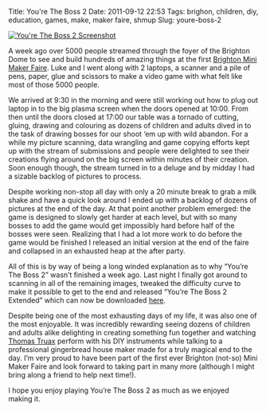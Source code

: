 Title: You're The Boss 2
Date: 2011-09-12 22:53
Tags: brighon, children, diy, education, games, make, maker faire, shmup
Slug: youre-boss-2

<a href="http://sandbox.yoyogames.com/games/185178-youre-the-boss-2"><img src="http://sandbox.yoyogames.com/extras/image/name/san2/223/476223/original/screenshot2.jpg" title="You're The Boss 2 Screenshot" alt="You're The Boss 2 Screenshot"/></a>

A week ago over 5000 people streamed through the foyer of the Brighton
Dome to see and build hundreds of amazing things at the first [Brighton
Mini Maker Faire][]. Luke and I went along with 2 laptops, a scanner and
a pile of pens, paper, glue and scissors to make a video game with what
felt like most of those 5000 people.

We arrived at 9:30 in the morning and were still working out how to plug
out laptop in to the big plasma screen when the doors opened at 10:00.
From then until the doors closed at 17:00 our table was a tornado of
cutting, gluing, drawing and colouring as dozens of children and adults
dived in to the task of drawing bosses for our shoot ‘em up with wild
abandon. For a while my picture scanning, data wrangling and game
copying efforts kept up with the stream of submissions and people were
delighted to see their creations flying around on the big screen within
minutes of their creation. Soon enough though, the stream turned in to a
deluge and by midday I had a sizable backlog of pictures to process.

Despite working non-stop all day with only a 20 minute break to grab a
milk shake and have a quick look around I ended up with a backlog of
dozens of pictures at the end of the day. At that point another problem
emerged: the game is designed to slowly get harder at each level, but
with so many bosses to add the game would get impossibly hard before
half of the bosses were seen. Realizing that I had a lot more work to do
before the game would be finished I released an initial version at the
end of the faire and collapsed in an exhausted heap at the after party.

All of this is by way of being a long winded explanation as to why
“You’re The Boss 2” wasn’t finished a week ago. Last night I finally got
around to scanning in all of the remaining images, tweaked the
difficulty curve to make it possible to get to the end and released
“You’re The Boss 2 Extended” which can now be downloaded [here][You're
The Boss 2 Screenshot].

Despite being one of the most exhausting days of my life, it was also
one of the most enjoyable. It was incredibly rewarding seeing dozens of
children and adults alike delighting in creating something fun together
and watching [Thomas Truax][] perform with his
<span class="caps">DIY</span> instruments while talking to a
professional gingerbread house maker made for a truly magical end to the
day. I’m very proud to have been part of the first ever Brighton
(not-so) Mini Maker Faire and look forward to taking part in many more
(although I might bring along a friend to help next time!).

I hope you enjoy playing You’re The Boss 2 as much as we enjoyed
making it.

  [You're The Boss 2 Screenshot]: http://sandbox.yoyogames.com/extras/image/name/san2/223/476223/original/screenshot2.jpg
    "You're The Boss 2 Screenshot"
  [You're The Boss 2 Screenshot]: http://sandbox.yoyogames.com/games/185178-youre-the-boss-2
  [Brighton Mini Maker Faire]: http://www.makerfairebrighton.com/
  [Thomas Truax]: http://www.youtube.com/watch?v=U73hX7cEO7Y
